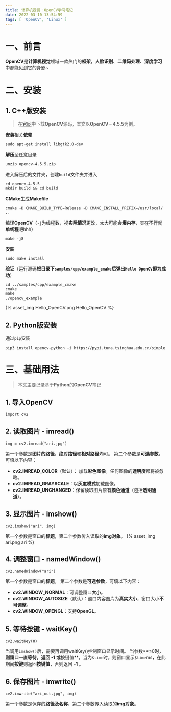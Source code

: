 ```yaml
---
title: 计算机视觉：OpenCV学习笔记
date: 2022-03-10 13:54:59
tags: [ 'OpenCV', 'Linux' ]
---
```


# 一、前言
**OpenCV**是**计算机视觉**领域一款热门的**框架**，**人脸识别**、**二维码处理**、**深度学习**中都能见到它的身影~

# 二、安装
## 1. C++版安装
> 在[官网](https://opencv.org/releases/)中下载**OpenCV**源码，本文以**OpenCV – 4.5.5**为例。

**安装**相关**依赖**
```
sudo apt-get install libgtk2.0-dev
```
**解压**至任意目录
```
unzip opencv-4.5.5.zip
```
进入解压后的文件夹，创建`build`文件夹并进入
```
cd opencv-4.5.5
mkdir build && cd build
```
**CMake**生成**Makefile**
```
cmake -D CMAKE_BUILD_TYPE=Release -D CMAKE_INSTALL_PREFIX=/usr/local/ ..
```
编译**OpenCV**（`-j`为线程数，视**实际情况**更改，太大可能会**爆内存**，实在不行就**单线程**吧hhh）
```
make -j8
```
**安装**
```
sudo make install
```
**验证**（运行源码**根目录下`samples/cpp/example_cmake`**后弹出`Hello OpenCV`即为**成功**）
```
cd ../samples/cpp/example_cmake
cmake .
make
./opencv_example
```
{% asset_img Hello_OpenCV.png Hello_OpenCV %}

## 2. Python版安装
通过`pip`安装
```
pip3 install opencv-python -i https://pypi.tuna.tsinghua.edu.cn/simple
```

# 三、基础用法
> 本文主要记录基于**Python**的**OpenCV**笔记

## 1. 导入OpenCV
```
import cv2
```

## 2. 读取图片 - imread()
```
img = cv2.imread("ari.jpg")
```
第一个参数是**图片的路径**，**绝对路径**和**相对路径**均可。
第二个参数是**可选参数**，可填以下内容：
- **cv2.IMREAD_COLOR**（默认）： 加载**彩色图像**。任何图像的**透明度**都将被忽略。
- **cv2.IMREAD_GRAYSCALE**：以**灰度模式**加载图像。
- **cv2.IMREAD_UNCHANGED**：保留读取图片原有**颜色通道**（包括**透明通道**）。

## 3. 显示图片 - imshow()
```
cv2.imshow("ari", img)
```
第一个参数是窗口的**标题**，第二个参数传入读取的**img对象**。
{% asset_img ari.png ari %}

## 4. 调整窗口 - namedWindow()
```
cv2.namedWindow("ari")
```
第一个参数是窗口的**标题**。
第二个参数是**可选参数**，可填以下内容：
- **cv2.WINDOW_NORMAL**：可调整窗口**大小**。
- **cv2.WINDOW_AUTOSIZE**（默认）：窗口内容图片为**真实大小**，窗口大小**不可调整**。
- **cv2.WINDOW_OPENGL**：支持**OpenGL**。

## 5. 等待按键 - waitKey()
```
cv2.waitKey(0)
```
当调用`imshow()`后，需要再调用waitKey()控制窗口显示时间。
当参数**≤0**时，则窗口一直等待，返回 **-1** 或**按键值**，当为`$time`时，则窗口显示`$time`ms，在此期间**按键**则返回**按键值**，否则返回 **-1** 。

## 6. 保存图片 - imwrite()
```
cv2.imwrite("ari_out.jpg", img)
```
第一个参数是保存的**路径及名称**，第二个参数传入读取的**img对象**。